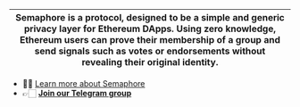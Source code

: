| Semaphore is a protocol, designed to be a simple and generic privacy layer for Ethereum DApps. Using zero knowledge, Ethereum users can prove their membership of a group and send signals such as votes or endorsements without revealing their original identity. |
| ------------------------------------------------------------------------------------------------------------------------------------------------------------------------------------------------------------------------------------------------------------------- |

-   ✍🏻 [Learn more about Semaphore](https://semaphore.appliedzkp.org)
-   👉🏻 [**Join our Telegram group**](https://t.me/joinchat/B-PQx1U3GtAh--Z4Fwo56A)
